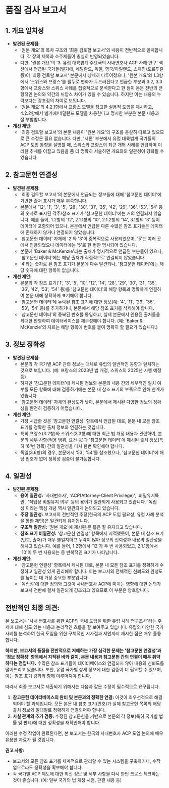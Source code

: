 # 품질 검사 보고서

## 1. 개요 일치성
*   **발견된 문제점:**
    *   '원본 개요'의 목차 구조와 '최종 검토할 보고서'의 내용이 전반적으로 일치합니다. 각 장의 제목과 소주제들이 충실히 반영되었습니다.
    *   다만, '원본 개요'의 '3. 유럽 대륙법계 주요국의 사내변호사 ACP 사례 연구' 섹션에서 언급된 국가들(벨기에, 네덜란드, 독일, 영국/아일랜드, 스페인/포르투갈 등)이 '최종 검토할 보고서' 본문에서 상세히 다루어졌으나, '원본 개요'의 1.3항에서 '스위스와 프랑스'를 필두로 변화가 두드러진다고 언급한 부분과 3.2, 3.3항에서 프랑스와 스위스 사례를 집중적으로 분석한다고 한 점이 본문 전반의 균형적인 논의와 약간의 뉘앙스 차이가 있을 수 있습니다. 하지만 이는 내용의 누락보다는 강조점의 차이로 보입니다.
    *   '원본 개요'의 4.2.1항에서 프랑스 모델을 참고한 실용적 도입을 제시하고, 4.2.2항에서 벨기에/네덜란드 모델을 차용한다고 명시한 부분은 본문 내용과 잘 부합합니다.
*   **개선 제안:**
    *   '최종 검토할 보고서'의 본문 내용이 '원본 개요'의 구조를 충실히 따르고 있으므로 큰 수정은 필요 없습니다. 다만, '서론' 부분에서 유럽 대륙법계 국가들의 ACP 도입 동향을 설명할 때, 스위스와 프랑스의 최근 개혁 사례를 언급하며 이러한 추세를 이끌고 있음을 좀 더 명확히 서술하면 개요와의 일관성이 강화될 수 있습니다.

## 2. 참고문헌 연결성
*   **발견된 문제점:**
    *   '최종 검토할 보고서'의 본문에서 언급되는 정보들에 대해 '참고문헌 데이터'에 기반한 출처 표시가 매우 부족합니다.
    *   본문에서 '12', '1', '3', '5', '28', '30', '31', '35', '42', '29', '36', '53', '54' 등의 숫자로 표시된 각주/참조 표기가 '참고문헌 데이터'에는 거의 연결되지 않습니다. 예를 들어, 1.2항의 '12', 2.1.1항의 '10', 2.1.2항의 '14', 3.1항의 '3' 등이 데이터에 포함되어 있으나, 본문에서 언급된 다른 수많은 참조 표기들은 데이터에 존재하지 않거나 연결되지 않았습니다.
    *   '참고문헌 데이터' 자체에 '2'와 '3'이 중복적으로 사용되었으며, '5'는 여러 곳에서 인용되었으나 데이터에는 '5'로 한 번만 명시되어 있습니다.
    *   본문에 'Baker & McKenzie'라는 출처가 명시적으로 언급된 부분들이 있으나, '참고문헌 데이터'에는 해당 출처가 직접적으로 연결되지 않았습니다.
    *   '4'라는 숫자로 된 참조 표기가 본문에 다수 발견되나, '참고문헌 데이터'에는 해당 숫자에 대한 항목이 없습니다.
*   **개선 제안:**
    *   본문의 각 참조 표기('1', '3', '5', '10', '12', '14', '28', '29', '30', '31', '35', '36', '42', '53', '54' 등)를 '참고문헌 데이터'의 해당 항목과 명확하게 연결하여 본문 내에 정확하게 표기해야 합니다.
    *   '참고문헌 데이터'에 누락된 참조 표기에 대한 정보(예: '4', '11', '29', '36', '53', '54' 등)를 추가하거나, 본문에서 해당 참조 표기를 삭제해야 합니다.
    *   '참고문헌 데이터'의 중복된 번호를 통일하고, 실제 본문에서 인용된 출처들을 최대한 반영하여 데이터베이스를 재구성해야 합니다. (예: 'Baker & McKenzie'의 자료는 해당 항목에 번호를 붙여 명확히 할 필요가 있습니다.)

## 3. 정보 정확성
*   **발견된 문제점:**
    *   본문의 각 국가별 ACP 관련 정보는 대체로 유럽의 일반적인 동향과 일치하는 것으로 보입니다. (예: 프랑스의 2023년 법 개정, 스위스의 2025년 시행 예정 등)
    *   하지만 '참고문헌 데이터'에 제시된 정보와 본문의 내용 간의 세부적인 일치 여부를 모든 항목에 대해 검증하기에는 본문 내 참조 표기의 부족으로 인해 한계가 있습니다.
    *   '참고문헌 데이터' 자체의 완성도가 낮아, 본문에서 제시된 다양한 정보의 정확성을 완전히 검증하기 어렵습니다.
*   **개선 제안:**
    *   가장 시급한 것은 '참고문헌 연결성' 항목에서 언급된 대로, 본문 내 모든 참조 표기를 정확한 출처 정보와 연결하는 것입니다.
    *   특히 프랑스(3.2항)와 스위스(3.3항)에 대한 최근 법 개정 내용과 관련하여, 본문의 세부 사항(적용 범위, 요건 등)과 '참고문헌 데이터'에 제시된 출처 정보(특히 '6'번 항목) 간의 일관성을 다시 한번 확인해야 합니다.
    *   독일(3.6항)의 경우, 본문에서 '53', '54'를 참조했으나, '참고문헌 데이터'에 해당 번호가 없어 정확성 검증이 불가능합니다.

## 4. 일관성
*   **발견된 문제점:**
    *   **용어 일관성:** '사내변호사', 'ACP(Attorney-Client Privilege)', '비밀유지특권', '직업상 비밀유지 의무' 등의 용어가 일관되게 사용되고 있습니다. '독립성'이라는 핵심 개념 역시 일관되게 논의되고 있습니다.
    *   **주장 일관성:** 보고서의 전반적인 주장(한국의 ACP 도입 필요성, 유럽 사례 분석을 통한 제언)은 일관되게 유지됩니다.
    *   **구조적 일관성:** '원본 개요'에 제시된 큰 틀은 잘 유지되고 있습니다.
    *   **참조 표기 비일관성:** '참고문헌 연결성' 항목에서 지적했듯이, 본문 내 참조 표기(번호, 출처)가 매우 불일치하고 누락이 많아 정보의 신뢰성과 내용의 일관성을 해치고 있습니다. 예를 들어, 1.2항에서 '12'가 두 번 사용되었고, 2.1.1항에서 '10'이 두 번 사용되는 등 반복적인 표기가 나타납니다.
*   **개선 제안:**
    *   '참고문헌 연결성' 항목에서 제시된 대로, 본문 내 모든 참조 표기를 정확하게 수정하고 일관성 있게 관리해야 합니다. 이는 보고서의 전체적인 신뢰도와 완성도를 높이는 데 가장 중요한 부분입니다.
    *   '독립성'에 대한 정의와 그것이 사내변호사 ACP에 미치는 영향에 대한 논의가 보고서 전반에 걸쳐 일관되게 강조되고 있으므로 이 부분은 양호합니다.

## **전반적인 최종 의견:**

본 보고서는 '사내 변호사를 위한 ACP의 국내 도입을 위한 유럽 사례 연구조사'라는 주제에 대해 심도 있는 내용과 논리적인 흐름을 잘 보여주고 있습니다. 유럽의 다양한 국가 사례를 분석하여 한국 도입을 위한 구체적인 시사점과 제언까지 제시한 점은 매우 훌륭합니다.

**하지만, 보고서의 품질을 전반적으로 저해하는 가장 심각한 문제는 '참고문헌 연결성'과 '정보 정확성' 항목에서 지적된 바와 같이, 본문 내용과 참고문헌 간의 연결이 매우 취약하다는 점입니다.** 수많은 참조 표기들이 데이터베이스와 연결되지 않아 내용의 신뢰도를 떨어뜨리고 있습니다. 또한, 유럽 국가별 상세 정보에 대한 검증이 더 필요할 수 있으며, 이는 참조 표기 강화와 함께 이루어져야 합니다.

따라서 최종 보고서로 제출되기 위해서는 다음과 같은 수정이 필수적으로 요구됩니다.

1.  **참고문헌 데이터베이스의 완비 및 본문과의 정확한 연결:** 이것이 최우선적으로 해결되어야 할 과제입니다. 모든 본문 내 참조 표기(번호)가 실제 참고문헌 목록의 해당 출처 정보와 일대일로 정확하게 연결되어야 합니다.
2.  **사실 관계의 추가 검증:** 수정된 참고문헌을 기반으로 본문의 각 정보(특히 국가별 법률 및 판례)에 대한 정확성을 재확인해야 합니다.

이러한 수정 작업이 완료된다면, 본 보고서는 한국의 사내변호사 ACP 도입 논의에 매우 유용한 자료가 될 것입니다.

**권고 사항:**

*   보고서의 모든 참조 표기를 체계적으로 관리할 수 있는 시스템을 구축하거나, 수작업으로라도 정확성을 확보해야 합니다.
*   각 국가별 ACP 제도에 대한 최신 정보 및 세부 사항을 다시 한번 크로스 체크하는 것이 좋습니다. (예: 일부 국가의 법 개정 시점, 판결 내용 등)